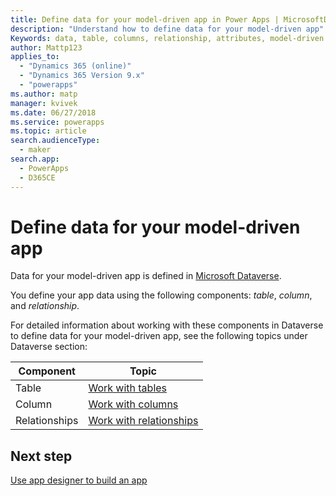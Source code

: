 ```yaml
---
title: Define data for your model-driven app in Power Apps | MicrosoftDocs
description: "Understand how to define data for your model-driven app"
Keywords: data, table, columns, relationship, attributes, model-driven app
author: Mattp123
applies_to: 
  - "Dynamics 365 (online)"
  - "Dynamics 365 Version 9.x"
  - "powerapps"
ms.author: matp
manager: kvivek
ms.date: 06/27/2018
ms.service: powerapps
ms.topic: article
search.audienceType: 
  - maker
search.app: 
  - PowerApps
  - D365CE
---
```

# Define data for your model-driven app

Data for your model-driven app is defined in [Microsoft Dataverse](../common-data-service/data-platform-intro.md). 

You define your app data using the following components: *table*, *column*, and *relationship*.

For detailed information about working with these components in Dataverse to define data for your model-driven app, see the following topics under Dataverse section:

|Component |Topic|
|-----|----|
|Table| [Work with tables](../common-data-service/entity-overview.md)|
|Column| [Work with columns](../common-data-service/fields-overview.md)|
|Relationships| [Work with relationships](../common-data-service/relationships-overview.md)|

## Next step

[Use app designer to build an app](design-custom-business-apps-using-app-designer.md)
